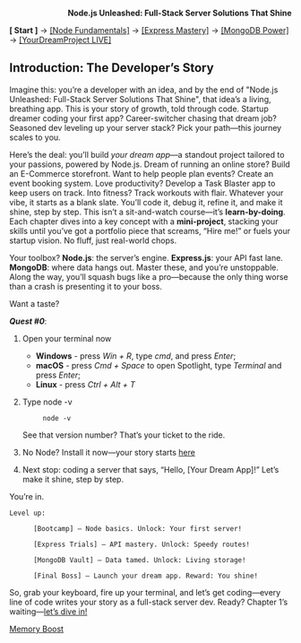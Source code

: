 **<p align="right">Node.js Unleashed: Full-Stack Server Solutions That Shine</p>**

**[ Start ]** → [[Node  Fundamentals]](#node) → [[Express Mastery]](#express) → [[MongoDB Power]](#mongodb) → [[YourDreamProject LIVE]](#project)

## Introduction: The Developer’s Story
Imagine this: you’re a developer with an idea, and by the end of "Node.js Unleashed: Full-Stack Server Solutions That Shine", that idea’s a living, breathing app. This is your story of growth, told through code. Startup dreamer coding your first app? Career-switcher chasing that dream job? Seasoned dev leveling up your server stack? Pick your path—this journey scales to you. 

Here’s the deal: you’ll build *your dream app*—a standout project tailored to your passions, powered by Node.js. Dream of running an online store? Build an E-Commerce storefront. Want to help people plan events? Create an event booking system. Love productivity? Develop a Task Blaster app to keep users on track. Into fitness? Track workouts with flair. Whatever your vibe, it starts as a blank slate. You’ll code it, debug it, refine it, and make it shine, step by step. This isn’t a sit-and-watch course—it’s **learn-by-doing**. Each chapter dives into a key concept with a **mini-project**, stacking your skills until you’ve got a portfolio piece that screams, “Hire me!” or fuels your startup vision. No fluff, just real-world chops.

Your toolbox? **Node.js**: the server’s engine. **Express.js**: your API fast lane. **MongoDB**: where data hangs out. Master these, and you’re unstoppable. Along the way, you’ll squash bugs like a pro—because the only thing worse than a crash is presenting it to your boss.

Want a taste? 

***Quest #0***:
1. Open your terminal now

   - **Windows** - press *Win + R*, type *cmd*, and press *Enter*;
   - **macOS** - press *Cmd + Space* to open Spotlight, type *Terminal* and press *Enter*;
   - **Linux** - press *Ctrl + Alt + T*

2. Type node -v

   ```shel
        node -v
   ```
   See that version number? That’s your ticket to the ride.

3. No Node? Install it now—your story starts [here](https://nodejs.org/en/download)

4. Next stop: coding a server that says, “Hello, [Your Dream App]!” Let’s make it shine, step by step.

You’re in.

```shel
Level up:

      [Bootcamp] – Node basics. Unlock: Your first server!

      [Express Trials] – API mastery. Unlock: Speedy routes!

      [MongoDB Vault] – Data tamed. Unlock: Living storage!

      [Final Boss] – Launch your dream app. Reward: You shine!
```

So, grab your keyboard, fire up your terminal, and let’s get coding—every line of code writes your story as a full-stack server dev. Ready?  Chapter 1’s waiting—[let’s dive in!](chapter-01/1-1.md)

[Memory Boost](IntroductionMB.md)
